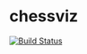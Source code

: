 # chessviz
[![Build Status](https://travis-ci.org/Alinanealina/chessviz.svg?branch=master)](https://travis-ci.org/Alinanealina/chessviz)
